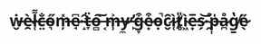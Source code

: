 # ẇ̶̬è̶̯l̷̜͌c̶̤̐ő̴͉m̶̦̽e̷̘͆ ̴̝̂ẗ̶̞o̶̻͠ ̶͔̀m̶̹͐y̷̼̕ ̶̙̓g̴̞͒e̷̟͒ọ̵̚c̷̬̑ì̷̜t̸̥̎ì̴͖e̶̟̅s̷̗͝ ̴̭̊p̶͎̍å̷̪g̸̱̔e̷̖̋
<!---
Mtillmann/Mtillmann is a ✨ special ✨ repository because its `README.md` (this file) appears on your GitHub profile.
You can click the Preview link to take a look at your changes.
--->
